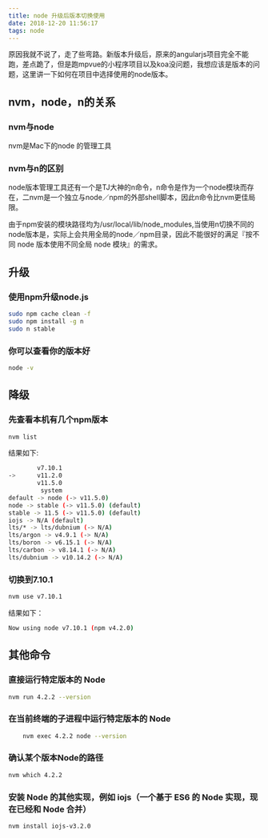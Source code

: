 ```yaml
---
title: node 升级后版本切换使用
date: 2018-12-20 11:56:17
tags: node
---
```


原因我就不说了，走了些弯路。新版本升级后，原来的angularjs项目完全不能跑，差点跪了，但是跑mpvue的小程序项目以及koa没问题，我想应该是版本的问题，这里讲一下如何在项目中选择使用的node版本。

## nvm，node，n的关系

### nvm与node
nvm是Mac下的node 的管理工具

### nvm与n的区别
node版本管理工具还有一个是TJ大神的n命令，n命令是作为一个node模块而存在，二nvm是一个独立与node／npm的外部shell脚本，因此n命令比nvm更佳局限。

由于npm安装的模块路径均为/usr/local/lib/node_modules,当使用n切换不同的node版本是，实际上会共用全局的node／npm目录，因此不能很好的满足『按不同 node 版本使用不同全局 node 模块』的需求。

## 升级
###  使用npm升级node.js
``` bash
sudo npm cache clean -f
sudo npm install -g n
sudo n stable
```

### 你可以查看你的版本好
``` bash
node -v
```

## 降级
### 先查看本机有几个npm版本
```bash
nvm list
```

结果如下:
```bash
        v7.10.1
->      v11.2.0
        v11.5.0
         system
default -> node (-> v11.5.0)
node -> stable (-> v11.5.0) (default)
stable -> 11.5 (-> v11.5.0) (default)
iojs -> N/A (default)
lts/* -> lts/dubnium (-> N/A)
lts/argon -> v4.9.1 (-> N/A)
lts/boron -> v6.15.1 (-> N/A)
lts/carbon -> v8.14.1 (-> N/A)
lts/dubnium -> v10.14.2 (-> N/A)
```

### 切换到7.10.1
```bash
nvm use v7.10.1
```

结果如下：
```bash
Now using node v7.10.1 (npm v4.2.0)
```

## 其他命令

### 直接运行特定版本的 Node
```bash
nvm run 4.2.2 --version
```

### 在当前终端的子进程中运行特定版本的 Node
```bash
    nvm exec 4.2.2 node --version
```

### 确认某个版本Node的路径
```bash
nvm which 4.2.2
```

### 安装 Node 的其他实现，例如 iojs（一个基于 ES6 的 Node 实现，现在已经和 Node 合并）
```bash
nvm install iojs-v3.2.0
```


